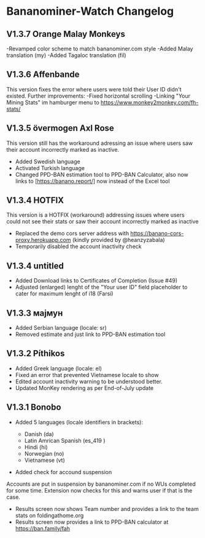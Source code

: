 # Bananominer-Watch Changelog

## V1.3.7 Orange Malay Monkeys
-Revamped color scheme to match bananominer.com style
-Added Malay translation (my)
-Added Tagaloc translation (fil)

## V1.3.6 Affenbande
This version fixes the error where users were told their User ID didn't existed.
Further improvements:
-Fixed horizontal scrolling
-Linking "Your Mining Stats" im hamburger menu to https://www.monkey2monkey.com/fh-stats/

## V1.3.5 övermogen Axl Rose
This version still has the workaround adressing an issue where users saw their account incorrectly marked as inactive.
- Added Swedish language
- Activated Turkish language
- Changed PPD-BAN estimation tool to PPD-BAN Calculator, also now links to [https://banano.report/] now instead of the Excel tool

## V1.3.4 HOTFIX

This version is a HOTFIX (workaround) addressing issues where users could not see their stats or saw their account incorrectly marked as inactive
- Replaced the demo cors server address with https://banano-cors-proxy.herokuapp.com (kindly provided by @heanzyzabala)
- Temporarily disabled the account inactivity check

## V1.3.4 untitled

- Added Download links to Certificates of Completion (Issue #49)
- Adjusted (enlarged) lenght of the "Your user ID" field placeholder to cater for maximum lenght of i18 (Farsi)

## V1.3.3 мајмун

- Added Serbian language (locale: sr)
- Removed estimate and just link to PPD-BAN estimation tool

## V1.3.2 Píthikos

- Added Greek language (locale: el)
- Fixed an error that prevented Vietnamese locale to show
- Edited account inactivity warning to be understood better.
- Updated MonKey rendering as per End-of-July update


## V1.3.1 Bonobo

- Added 5 languages (locale identifiers in brackets):
  -  Danish (da)
  -  Latin Amrican Spanish (es_419 )
  -  Hindi (hi)
  -  Norwegian (no)
  -  Vietnamese (vt)

- Added check for accound suspension

Accounts are put in suspension by bananominer.com if no WUs completed for some time.
Extension now checks for this and warns user if that is the case.

- Results screen now shows Team number and provides a link to the team stats on foldingathome.org
- Results screen now provides a link to PPD-BAN calculator at https://ban.family/fah



